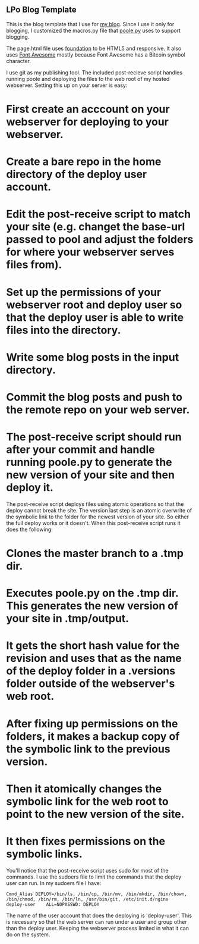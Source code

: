 ## LPo Blog Template

This is the blog template that I use for [my blog](http://blog.linuxprogrammer.org).  Since I use it only for blogging, I customized the macros.py file that [poole.py](https://bitbucket.org/obensonne/poole) uses to support blogging.

The page.html file uses [foundation](http://foundation.zurb.com/) to be HTML5 and responsive.  It also uses [Font Awesome](http://fortawesome.github.io/Font-Awesome/) mostly because Font Awesome has a Bitcoin symbol character.

I use git as my publishing tool.  The included post-recieve script handles running poole and deploying the files to the web root of my hosted webserver.  Setting this up on your server is easy:

# First create an acccount on your webserver for deploying to your webserver.
# Create a bare repo in the home directory of the deploy user account.
# Edit the post-receive script to match your site (e.g. changet the base-url passed to pool and adjust the folders for where your webserver serves files from).
# Set up the permissions of your webserver root and deploy user so that the deploy user is able to write files into the directory.
# Write some blog posts in the input directory.
# Commit the blog posts and push to the remote repo on your web server.
# The post-receive script should run after your commit and handle running poole.py to generate the new version of your site and then deploy it.

The post-receive script deploys files using atomic operations so that the deploy cannot break the site.  The version last step is an atomic overwrite of the symbolic link to the folder for the newest version of your site.  So either the full deploy works or it doesn't.  When this post-receive script runs it does the following:

# Clones the master branch to a .tmp dir.
# Executes poole.py on the .tmp dir.  This generates the new version of your site in .tmp/output.
# It gets the short hash value for the revision and uses that as the name of the deploy folder in a .versions folder outside of the webserver's web root.
# After fixing up permissions on the folders, it makes a backup copy of the symbolic link to the previous version.
# Then it atomically changes the symbolic link for the web root to point to the new version of the site.
# It then fixes permissions on the symbolic links.

You'll notice that the post-receive script uses sudo for most of the commands.  I use the sudoers file to limit the commands that the deploy user can run.  In my sudoers file I have:

    Cmnd_Alias DEPLOY=/bin/ls, /bin/cp, /bin/mv, /bin/mkdir, /bin/chown, /bin/chmod, /bin/rm, /bin/ln, /usr/bin/git, /etc/init.d/nginx
    deploy-user    ALL=NOPASSWD: DEPLOY

The name of the user account that does the deploying is 'deploy-user'.  This is necessary so that the web server can run under a user and group other than the deploy user.  Keeping the webserver process limited in what it can do on the system.

